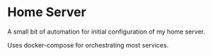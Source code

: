 # Home Server

A small bit of automation for initial configuration of my home server.

Uses docker-compose for orchestrating most services.
